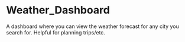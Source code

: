 # Weather_Dashboard
A dashboard where you can view the weather forecast for any city you search for. Helpful for planning trips/etc.
